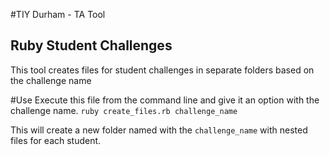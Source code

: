 #TIY Durham - TA Tool
## Ruby Student Challenges
This tool creates files for student challenges in separate folders based on the challenge name

#Use
Execute this file from the command line and give it an option with the challenge name.
`ruby create_files.rb challenge_name`

This will create a new folder named with the `challenge_name` with nested files for each student.
